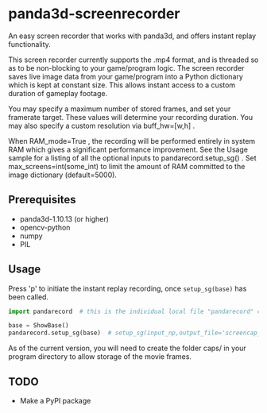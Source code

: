 # panda3d-screenrecorder
An easy screen recorder that works with panda3d, and offers instant replay functionality.

This screen recorder currently supports the .mp4 format, and is threaded so as to be non-blocking to your game/program logic. The screen recorder saves live image data from your game/program into a Python dictionary which is kept at constant size. This allows instant access to a custom duration of gameplay footage.

You may specify a maximum number of stored frames, and set your framerate target. These values will determine your recording duration. You may also specify a custom resolution via buff_hw=[w,h] .

When RAM_mode=True , the recording will be performed entirely in system RAM which gives a significant performance improvement. See the Usage sample for a listing of all the optional inputs to pandarecord.setup_sg() . Set max_screens=int(some_int) to limit the amount of RAM committed to the image dictionary (default=5000).

## Prerequisites
- panda3d-1.10.13 (or higher)
- opencv-python
- numpy
- PIL

## Usage
Press 'p' to initiate the instant replay recording, once `setup_sg(base)` has been called.
```python
import pandarecord  # this is the individual local file "pandarecord" containing the program definitions

base = ShowBase()
pandarecord.setup_sg(base)  # setup_sg(input_np,output_file='screencap_vid',buff_hw=[720,400],use_clock=False,RAM_mode=True,max_screens=5000,cust_fr=60,use_native=False,write_threads=1,capture_key='p')
```

As of the current version, you will need to create the folder caps/ in your program directory to allow storage of the movie frames.

## TODO
- Make a PyPI package
